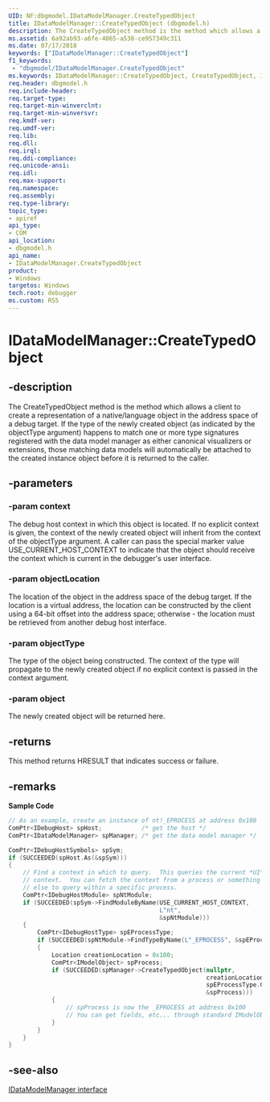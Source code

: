 ```yaml
---
UID: NF:dbgmodel.IDataModelManager.CreateTypedObject
title: IDataModelManager::CreateTypedObject (dbgmodel.h)
description: The CreateTypedObject method is the method which allows a client to create a representation of a native/language object in the address space of a debug target.
ms.assetid: 6a92ab93-a6fe-4065-a538-ce957349c311
ms.date: 07/17/2018
keywords: ["IDataModelManager::CreateTypedObject"]
f1_keywords:
 - "dbgmodel/IDataModelManager.CreateTypedObject"
ms.keywords: IDataModelManager::CreateTypedObject, CreateTypedObject, IDataModelManager.CreateTypedObject, IDataModelManager::CreateTypedObject, IDataModelManager.CreateTypedObject
req.header: dbgmodel.h
req.include-header:
req.target-type:
req.target-min-winverclnt:
req.target-min-winversvr:
req.kmdf-ver:
req.umdf-ver:
req.lib:
req.dll:
req.irql: 
req.ddi-compliance:
req.unicode-ansi:
req.idl:
req.max-support:
req.namespace:
req.assembly:
req.type-library: 
topic_type: 
- apiref
api_type: 
- COM
api_location: 
- dbgmodel.h
api_name: 
- IDataModelManager.CreateTypedObject
product:
- Windows
targetos: Windows
tech.root: debugger
ms.custom: RS5
---
```


# IDataModelManager::CreateTypedObject


## -description

The CreateTypedObject method is the method which allows a client to create a representation of a native/language object in the address space of a debug target. If the type of the newly created object (as indicated by the objectType argument) happens to match one or more type signatures registered with the data model manager as either canonical visualizers or extensions, those matching data models will automatically be attached to the created instance object before it is returned to the caller. 

## -parameters

### -param context
The debug host context in which this object is located. If no explicit context is given, the context of the newly created object will inherit from the context of the objectType argument. A caller can pass the special marker value USE_CURRENT_HOST_CONTEXT to indicate that the object should receive the context which is current in the debugger's user interface.

### -param objectLocation
The location of the object in the address space of the debug target. If the location is a virtual address, the location can be constructed by the client using a 64-bit offset into the address space; otherwise - the location must be retrieved from another debug host interface.

### -param objectType
The type of the object being constructed. The context of the type will propagate to the newly created object if no explicit context is passed in the context argument.

### -param object
The newly created object will be returned here.

## -returns
This method returns HRESULT that indicates success or failure.

## -remarks

**Sample Code**

```cpp
// As an example, create an instance of nt!_EPROCESS at address 0x100
ComPtr<IDebugHost> spHost;           /* get the host */
ComPtr<IDataModelManager> spManager; /* get the data model manager */

ComPtr<IDebugHostSymbols> spSym;
if (SUCCEEDED(spHost.As(&spSym)))
{
    // Find a context in which to query.  This queries the current *UI* 
    // context.  You can fetch the context from a process or something 
    // else to query within a specific process.
    ComPtr<IDebugHostModule> spNtModule;
    if (SUCCEEDED(spSym->FindModuleByName(USE_CURRENT_HOST_CONTEXT, 
                                          L"nt", 
                                          &spNtModule)))
    {
        ComPtr<IDebugHostType> spEProcessType;
        if (SUCCEEDED(spNtModule->FindTypeByName(L"_EPROCESS", &spEProcessType)))
        {
            Location creationLocation = 0x100;
            ComPtr<IModelObject> spProcess;
            if (SUCCEEDED(spManager->CreateTypedObject(nullptr, 
                                                       creationLocation,
                                                       spEProcessType.Get(),
                                                       &spProcess)))
            {
                // spProcess is now the _EPROCESS at address 0x100
                // You can get fields, etc... through standard IModelObject methods
            }
        }
    }
}
```

## -see-also

[IDataModelManager interface](nn-dbgmodel-idatamodelmanager.md)
